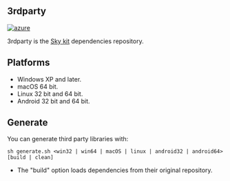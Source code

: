 3rdparty
---
[![azure](https://dev.azure.com/bunjee/3rdparty/_apis/build/status/omega-gg.3rdparty)](https://dev.azure.com/bunjee/3rdparty/_build)

3rdparty is the [Sky kit](http://omega.gg/Sky) dependencies repository.<br>

## Platforms

- Windows XP and later.
- macOS 64 bit.
- Linux 32 bit and 64 bit.
- Android 32 bit and 64 bit.

## Generate

You can generate third party libraries with:

    sh generate.sh <win32 | win64 | macOS | linux | android32 | android64> [build | clean]

- The "build" option loads dependencies from their original repository.
